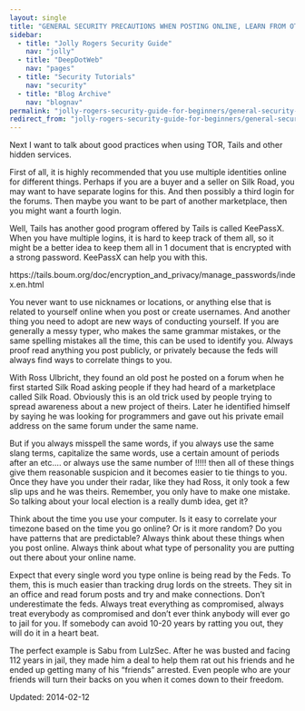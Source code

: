 ```yaml
---
layout: single
title: "GENERAL SECURITY PRECAUTIONS WHEN POSTING ONLINE, LEARN FROM OTHERS&#8217; MISTAKES"
sidebar:
  - title: "Jolly Rogers Security Guide"
    nav: "jolly"
  - title: "DeepDotWeb"
    nav: "pages"
  - title: "Security Tutorials"
    nav: "security"
  - title: "Blog Archive"
    nav: "blognav"
permalink: "jolly-rogers-security-guide-for-beginners/general-security-precautions-when-posting-online-learn-from-others-mistakes/"
redirect_from: "jolly-rogers-security-guide-for-beginners/general-security-precautions-when-posting-online-learn-from-others-mistakes"
---
```




<p>Next I want to talk about good practices when using TOR, Tails and other hidden services.</p>
<p>First of all, it is highly recommended that you use multiple identities online for different things. Perhaps if you are a buyer and a seller on Silk Road, you may want to have separate logins for this. And then possibly a third login for the forums. Then maybe you want to be part of another marketplace, then you might want a fourth login.</p>
<p>Well, Tails has another good program offered by Tails is called KeePassX. When you have multiple logins, it is hard to keep track of them all, so it might be a better idea to keep them all in 1 document that is encrypted with a strong password. KeePassX can help you with this.</p>
<p>https://tails.boum.org/doc/encryption_and_privacy/manage_passwords/index.en.html</p>
<p>You never want to use nicknames or locations, or anything else that is related to yourself online when you post or create usernames. And another thing you need to adopt are new ways of conducting yourself. If you are generally a messy typer, who makes the same grammar mistakes, or the same spelling mistakes all the time, this can be used to identify you. Always proof read anything you post publicly, or privately because the feds will always find ways to correlate things to you.</p>
<p>With Ross Ulbricht, they found an old post he posted on a forum when he first started Silk Road asking people if they had heard of a marketplace called Silk Road. Obviously this is an old trick used by people trying to spread awareness about a new project of theirs. Later he identified himself by saying he was looking for programmers and gave out his private email address on the same forum under the same name.</p>
<p>But if you always misspell the same words, if you always use the same slang terms, capitalize the same words, use a certain amount of periods after an etc&#8230;. or always use the same number of !!!!! then all of these things give them reasonable suspicion and it becomes easier to tie things to you. Once they have you under their radar, like they had Ross, it only took a few slip ups and he was theirs. Remember, you only have to make one mistake. So talking about your local election is a really dumb idea, get it?</p>
<p>Think about the time you use your computer. Is it easy to correlate your timezone based on the time you go online? Or is it more random? Do you have patterns that are predictable? Always think about these things when you post online. Always think about what type of personality you are putting out there about your online name.</p>
<p>Expect that every single word you type online is being read by the Feds. To them, this is much easier than tracking drug lords on the streets. They sit in an office and read forum posts and try and make connections. Don&#8217;t underestimate the feds. Always treat everything as compromised, always treat everybody as compromised and don&#8217;t ever think anybody will ever go to jail for you. If somebody can avoid 10-20 years by ratting you out, they will do it in a heart beat.</p>
<p>The perfect example is Sabu from LulzSec. After he was busted and facing 112 years in jail, they made him a deal to help them rat out his friends and he ended up getting many of his &#8220;friends&#8221; arrested. Even people who are your friends will turn their backs on you when it comes down to their freedom.</p>

Updated: 2014-02-12

